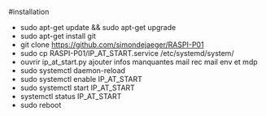 #installation
- sudo apt-get update && sudo apt-get upgrade
- sudo apt-get install git
- git clone https://github.com/simondejaeger/RASPI-P01
- sudo cp RASPI-P01/IP_AT_START.service /etc/systemd/system/
- ouvrir ip_at_start.py ajouter infos manquantes mail rec mail env et mdp 
- sudo systemctl daemon-reload
- sudo systemctl enable IP_AT_START
- sudo systemctl start IP_AT_START
- systemctl status IP_AT_START
- sudo reboot
